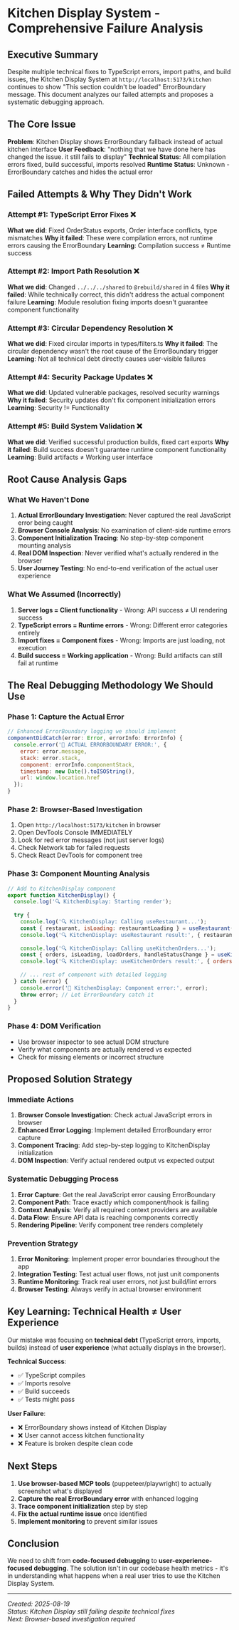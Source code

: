 # Kitchen Display System - Comprehensive Failure Analysis

## Executive Summary

Despite multiple technical fixes to TypeScript errors, import paths, and build issues, the Kitchen Display System at `http://localhost:5173/kitchen` continues to show "This section couldn't be loaded" ErrorBoundary message. This document analyzes our failed attempts and proposes a systematic debugging approach.

## The Core Issue

**Problem**: Kitchen Display shows ErrorBoundary fallback instead of actual kitchen interface
**User Feedback**: "nothing that we have done here has changed the issue. it still fails to display"
**Technical Status**: All compilation errors fixed, build successful, imports resolved
**Runtime Status**: Unknown - ErrorBoundary catches and hides the actual error

## Failed Attempts & Why They Didn't Work

### Attempt #1: TypeScript Error Fixes ❌
**What we did**: Fixed OrderStatus exports, Order interface conflicts, type mismatches
**Why it failed**: These were compilation errors, not runtime errors causing the ErrorBoundary
**Learning**: Compilation success ≠ Runtime success

### Attempt #2: Import Path Resolution ❌  
**What we did**: Changed `../../../shared` to `@rebuild/shared` in 4 files
**Why it failed**: While technically correct, this didn't address the actual component failure
**Learning**: Module resolution fixing imports doesn't guarantee component functionality

### Attempt #3: Circular Dependency Resolution ❌
**What we did**: Fixed circular imports in types/filters.ts
**Why it failed**: The circular dependency wasn't the root cause of the ErrorBoundary trigger
**Learning**: Not all technical debt directly causes user-visible failures

### Attempt #4: Security Package Updates ❌
**What we did**: Updated vulnerable packages, resolved security warnings
**Why it failed**: Security updates don't fix component initialization errors
**Learning**: Security != Functionality

### Attempt #5: Build System Validation ❌
**What we did**: Verified successful production builds, fixed cart exports
**Why it failed**: Build success doesn't guarantee runtime component functionality  
**Learning**: Build artifacts ≠ Working user interface

## Root Cause Analysis Gaps

### What We Haven't Done
1. **Actual ErrorBoundary Investigation**: Never captured the real JavaScript error being caught
2. **Browser Console Analysis**: No examination of client-side runtime errors
3. **Component Initialization Tracing**: No step-by-step component mounting analysis
4. **Real DOM Inspection**: Never verified what's actually rendered in the browser
5. **User Journey Testing**: No end-to-end verification of the actual user experience

### What We Assumed (Incorrectly)
1. **Server logs = Client functionality** - Wrong: API success ≠ UI rendering success  
2. **TypeScript errors = Runtime errors** - Wrong: Different error categories entirely
3. **Import fixes = Component fixes** - Wrong: Imports are just loading, not execution
4. **Build success = Working application** - Wrong: Build artifacts can still fail at runtime

## The Real Debugging Methodology We Should Use

### Phase 1: Capture the Actual Error
```javascript
// Enhanced ErrorBoundary logging we should implement
componentDidCatch(error: Error, errorInfo: ErrorInfo) {
  console.error('🚨 ACTUAL ERRORBOUNDARY ERROR:', {
    error: error.message,
    stack: error.stack,
    component: errorInfo.componentStack,
    timestamp: new Date().toISOString(),
    url: window.location.href
  });
}
```

### Phase 2: Browser-Based Investigation
1. Open `http://localhost:5173/kitchen` in browser
2. Open DevTools Console IMMEDIATELY  
3. Look for red error messages (not just server logs)
4. Check Network tab for failed requests
5. Check React DevTools for component tree

### Phase 3: Component Mounting Analysis
```javascript
// Add to KitchenDisplay component
export function KitchenDisplay() {
  console.log('🔍 KitchenDisplay: Starting render');
  
  try {
    console.log('🔍 KitchenDisplay: Calling useRestaurant...');
    const { restaurant, isLoading: restaurantLoading } = useRestaurant();
    console.log('🔍 KitchenDisplay: useRestaurant result:', { restaurant, restaurantLoading });
    
    console.log('🔍 KitchenDisplay: Calling useKitchenOrders...');
    const { orders, isLoading, loadOrders, handleStatusChange } = useKitchenOrders();
    console.log('🔍 KitchenDisplay: useKitchenOrders result:', { orders: orders?.length, isLoading });
    
    // ... rest of component with detailed logging
  } catch (error) {
    console.error('🚨 KitchenDisplay: Component error:', error);
    throw error; // Let ErrorBoundary catch it
  }
}
```

### Phase 4: DOM Verification
- Use browser inspector to see actual DOM structure
- Verify what components are actually rendered vs expected
- Check for missing elements or incorrect structure

## Proposed Solution Strategy

### Immediate Actions
1. **Browser Console Investigation**: Check actual JavaScript errors in browser
2. **Enhanced Error Logging**: Implement detailed ErrorBoundary error capture
3. **Component Tracing**: Add step-by-step logging to KitchenDisplay initialization
4. **DOM Inspection**: Verify actual rendered output vs expected output

### Systematic Debugging Process
1. **Error Capture**: Get the real JavaScript error causing ErrorBoundary
2. **Component Path**: Trace exactly which component/hook is failing  
3. **Context Analysis**: Verify all required context providers are available
4. **Data Flow**: Ensure API data is reaching components correctly
5. **Rendering Pipeline**: Verify component tree renders completely

### Prevention Strategy
1. **Error Monitoring**: Implement proper error boundaries throughout the app
2. **Integration Testing**: Test actual user flows, not just unit components
3. **Runtime Monitoring**: Track real user errors, not just build/lint errors
4. **Browser Testing**: Always verify in actual browser environment

## Key Learning: Technical Health ≠ User Experience

Our mistake was focusing on **technical debt** (TypeScript errors, imports, builds) instead of **user experience** (what actually displays in the browser). 

**Technical Success**:
- ✅ TypeScript compiles
- ✅ Imports resolve  
- ✅ Build succeeds
- ✅ Tests might pass

**User Failure**:
- ❌ ErrorBoundary shows instead of Kitchen Display
- ❌ User cannot access kitchen functionality
- ❌ Feature is broken despite clean code

## Next Steps

1. **Use browser-based MCP tools** (puppeteer/playwright) to actually screenshot what's displayed
2. **Capture the real ErrorBoundary error** with enhanced logging
3. **Trace component initialization** step by step
4. **Fix the actual runtime issue** once identified
5. **Implement monitoring** to prevent similar issues

## Conclusion

We need to shift from **code-focused debugging** to **user-experience-focused debugging**. The solution isn't in our codebase health metrics - it's in understanding what happens when a real user tries to use the Kitchen Display System.

---
*Created: 2025-08-19*  
*Status: Kitchen Display still failing despite technical fixes*  
*Next: Browser-based investigation required*